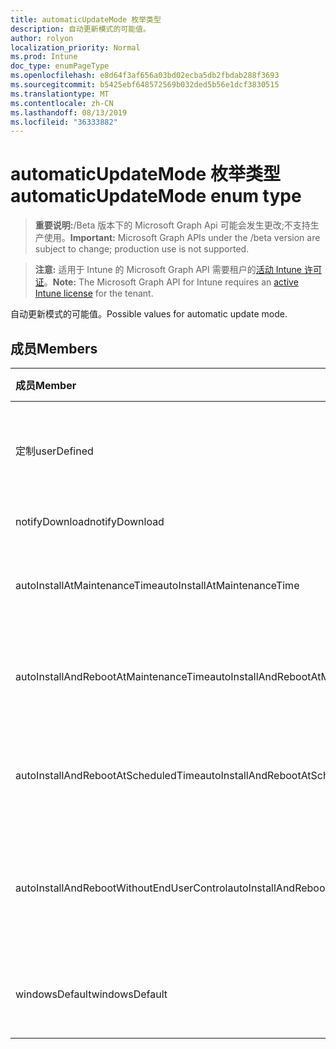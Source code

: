 ```yaml
---
title: automaticUpdateMode 枚举类型
description: 自动更新模式的可能值。
author: rolyon
localization_priority: Normal
ms.prod: Intune
doc_type: enumPageType
ms.openlocfilehash: e8d64f3af656a03bd02ecba5db2fbdab288f3693
ms.sourcegitcommit: b5425ebf648572569b032ded5b56e1dcf3830515
ms.translationtype: MT
ms.contentlocale: zh-CN
ms.lasthandoff: 08/13/2019
ms.locfileid: "36333882"
---
```

# <a name="automaticupdatemode-enum-type"></a><span data-ttu-id="db9c8-103">automaticUpdateMode 枚举类型</span><span class="sxs-lookup"><span data-stu-id="db9c8-103">automaticUpdateMode enum type</span></span>

> <span data-ttu-id="db9c8-104">**重要说明:**/Beta 版本下的 Microsoft Graph Api 可能会发生更改;不支持生产使用。</span><span class="sxs-lookup"><span data-stu-id="db9c8-104">**Important:** Microsoft Graph APIs under the /beta version are subject to change; production use is not supported.</span></span>

> <span data-ttu-id="db9c8-105">**注意:** 适用于 Intune 的 Microsoft Graph API 需要租户的[活动 Intune 许可证](https://go.microsoft.com/fwlink/?linkid=839381)。</span><span class="sxs-lookup"><span data-stu-id="db9c8-105">**Note:** The Microsoft Graph API for Intune requires an [active Intune license](https://go.microsoft.com/fwlink/?linkid=839381) for the tenant.</span></span>

<span data-ttu-id="db9c8-106">自动更新模式的可能值。</span><span class="sxs-lookup"><span data-stu-id="db9c8-106">Possible values for automatic update mode.</span></span>

## <a name="members"></a><span data-ttu-id="db9c8-107">成员</span><span class="sxs-lookup"><span data-stu-id="db9c8-107">Members</span></span>
|<span data-ttu-id="db9c8-108">成员</span><span class="sxs-lookup"><span data-stu-id="db9c8-108">Member</span></span>|<span data-ttu-id="db9c8-109">值</span><span class="sxs-lookup"><span data-stu-id="db9c8-109">Value</span></span>|<span data-ttu-id="db9c8-110">说明</span><span class="sxs-lookup"><span data-stu-id="db9c8-110">Description</span></span>|
|:---|:---|:---|
|<span data-ttu-id="db9c8-111">定制</span><span class="sxs-lookup"><span data-stu-id="db9c8-111">userDefined</span></span>|<span data-ttu-id="db9c8-112">0</span><span class="sxs-lookup"><span data-stu-id="db9c8-112">0</span></span>|<span data-ttu-id="db9c8-113">用户定义, 默认值, 无意向。</span><span class="sxs-lookup"><span data-stu-id="db9c8-113">User Defined, default value, no intent.</span></span>|
|<span data-ttu-id="db9c8-114">notifyDownload</span><span class="sxs-lookup"><span data-stu-id="db9c8-114">notifyDownload</span></span>|<span data-ttu-id="db9c8-115">1</span><span class="sxs-lookup"><span data-stu-id="db9c8-115">1</span></span>|<span data-ttu-id="db9c8-116">下载时通知。</span><span class="sxs-lookup"><span data-stu-id="db9c8-116">Notify on download.</span></span>|
|<span data-ttu-id="db9c8-117">autoInstallAtMaintenanceTime</span><span class="sxs-lookup"><span data-stu-id="db9c8-117">autoInstallAtMaintenanceTime</span></span>|<span data-ttu-id="db9c8-118">双面</span><span class="sxs-lookup"><span data-stu-id="db9c8-118">2</span></span>|<span data-ttu-id="db9c8-119">在维护时间自动安装。</span><span class="sxs-lookup"><span data-stu-id="db9c8-119">Auto-install at maintenance time.</span></span>|
|<span data-ttu-id="db9c8-120">autoInstallAndRebootAtMaintenanceTime</span><span class="sxs-lookup"><span data-stu-id="db9c8-120">autoInstallAndRebootAtMaintenanceTime</span></span>|<span data-ttu-id="db9c8-121">第三章</span><span class="sxs-lookup"><span data-stu-id="db9c8-121">3</span></span>|<span data-ttu-id="db9c8-122">在维护时间自动安装和重启。</span><span class="sxs-lookup"><span data-stu-id="db9c8-122">Auto-install and reboot at maintenance time.</span></span>|
|<span data-ttu-id="db9c8-123">autoInstallAndRebootAtScheduledTime</span><span class="sxs-lookup"><span data-stu-id="db9c8-123">autoInstallAndRebootAtScheduledTime</span></span>|<span data-ttu-id="db9c8-124">4</span><span class="sxs-lookup"><span data-stu-id="db9c8-124">4</span></span>|<span data-ttu-id="db9c8-125">在计划的时间自动安装和重启。</span><span class="sxs-lookup"><span data-stu-id="db9c8-125">Auto-install and reboot at scheduled time.</span></span>|
|<span data-ttu-id="db9c8-126">autoInstallAndRebootWithoutEndUserControl</span><span class="sxs-lookup"><span data-stu-id="db9c8-126">autoInstallAndRebootWithoutEndUserControl</span></span>|<span data-ttu-id="db9c8-127">5</span><span class="sxs-lookup"><span data-stu-id="db9c8-127">5</span></span>|<span data-ttu-id="db9c8-128">在没有最终用户控件的情况下自动安装和重启</span><span class="sxs-lookup"><span data-stu-id="db9c8-128">Auto-install and restart without end-user control</span></span>|
|<span data-ttu-id="db9c8-129">windowsDefault</span><span class="sxs-lookup"><span data-stu-id="db9c8-129">windowsDefault</span></span>|<span data-ttu-id="db9c8-130">型</span><span class="sxs-lookup"><span data-stu-id="db9c8-130">6</span></span>|<span data-ttu-id="db9c8-131">重置为 Windows 默认值。</span><span class="sxs-lookup"><span data-stu-id="db9c8-131">Reset to Windows default value.</span></span>|



